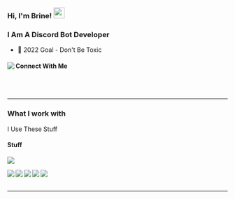 ### Hi, I'm Brine! <img src="https://media.giphy.com/media/hvRJCLFzcasrR4ia7z/giphy.gif" width="25px">

<h3>I Am A <span>Discord Bot</span> Developer</h3>

- 🎯 2022 Goal - Don't Be Toxic

#### Connect With Me <a href="https://discord.brine-codes.repl.co/discord"><img align="left" src="https://cdn.discordapp.com/emojis/921371625788698654.png?size=32" /></a>

<br/><br/>

---

### What I work with

<p>I Use These Stuff</p>

<h4>Stuff</h4>
<p>
  <img src="https://github-readme-stats.vercel.app/api/top-langs/?username=BrinePlayz&theme=github_dark&layout=compact&hide=jupyter%20notebook,matlab" />
</p>
<p>
  <img align="left" src="https://img.shields.io/badge/JavaScript-1c1c1c?&style=flat-square&logo=JavaScript" />
  <img align="left" src="https://img.shields.io/badge/Ejs-1c1c1chttps://img.shields.io/badge/Ejs-orange?&style=flat-square" />
  <img align="left" src="https://img.shields.io/badge/Html-1c1c1c?&style=flat-square&logo=Html" />
  <img align="left" src="https://img.shields.io/badge/Express-1c1c1c?&style=flat-square" />
  <img align="left" src="https://img.shields.io/badge/Discord.js-1c1c1c?&style=flat-square" />
</p>
  
<br/><br/>

---
